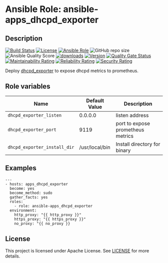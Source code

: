 # Ansible Role: ansible-apps_dhcpd_exporter

## Description

[![Build Status](https://travis-ci.com/lotusnoir/ansible-apps_dhcpd_exporter.svg?branch=master?style=flat)](https://travis-ci.com/lotusnoir/ansible-apps_dhcpd_exporter)
[![License](https://img.shields.io/badge/license-Apache--2.0-brightgreen?style=flat)](https://opensource.org/licenses/Apache-2.0)
[![Ansible Role](https://img.shields.io/badge/galaxy-apps_dhcpd_exporter-purple?style=flat)](https://galaxy.ansible.com/lotusnoir/apps_dhcpd_exporter)
![GitHub repo size](https://img.shields.io/github/repo-size/lotusnoir/ansible-apps_dhcpd_exporter?color=orange&style=flat)
![Ansible Quality Score](https://img.shields.io/ansible/quality/52300)
[![downloads](https://img.shields.io/ansible/role/d/52300)](https://galaxy.ansible.com/lotusnoir/apps_dhcpd_exporter)
[![Version](https://img.shields.io/github/release/lotusnoir/ansible-apps_dhcpd_exporter.svg)](https://github.com/lotusnoir/ansible-apps_dhcpd_exporter/releases/)
[![Quality Gate Status](https://sonarcloud.io/api/project_badges/measure?project=lotusnoir_ansible-apps_dhcpd_exporter&metric=alert_status)](https://sonarcloud.io/dashboard?id=lotusnoir_ansible-apps_dhcpd_exporter)
[![Maintainability Rating](https://sonarcloud.io/api/project_badges/measure?project=lotusnoir_ansible-apps_dhcpd_exporter&metric=sqale_rating)](https://sonarcloud.io/dashboard?id=lotusnoir_ansible-apps_dhcpd_exporter)
[![Reliability Rating](https://sonarcloud.io/api/project_badges/measure?project=lotusnoir_ansible-apps_dhcpd_exporter&metric=reliability_rating)](https://sonarcloud.io/dashboard?id=lotusnoir_ansible-apps_dhcpd_exporter)
[![Security Rating](https://sonarcloud.io/api/project_badges/measure?project=lotusnoir_ansible-apps_dhcpd_exporter&metric=security_rating)](https://sonarcloud.io/dashboard?id=lotusnoir_ansible-apps_dhcpd_exporter)

Deploy [dhcpd_exporter](https://github.com/lotusnoir/prometheus-dhcpd_exporter) to expose dhcpd metrics to prometheus.

## Role variables

| Name                         | Default Value  | Description                        |
| ---------------------------- | -------------- | -----------------------------------|
| `dhcpd_exporter_listen`      | 0.0.0.0        | listen address |
| `dhcpd_exporter_port`        | 9119           | port to expose prometheus metrics |
| `dhcpd_exporter_install_dir` | /usr/local/bin | Install directory for binary |

## Examples

	---
	- hosts: apps_dhcpd_exporter
	  become: yes
	  become_method: sudo
	  gather_facts: yes
	  roles:
	    - role: ansible-apps_dhcpd_exporter
	  environment: 
	    http_proxy: "{{ http_proxy }}"
	    https_proxy: "{{ https_proxy }}"
	    no_proxy: "{{ no_proxy }}

## License

This project is licensed under Apache License. See [LICENSE](/LICENSE) for more details.
